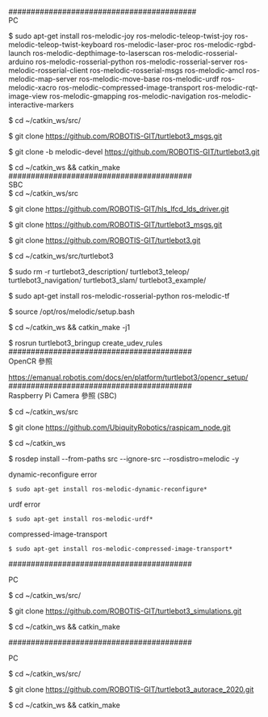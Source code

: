 ##########################################  
PC

$ sudo apt-get install ros-melodic-joy ros-melodic-teleop-twist-joy ros-melodic-teleop-twist-keyboard ros-melodic-laser-proc ros-melodic-rgbd-launch ros-melodic-depthimage-to-laserscan ros-melodic-rosserial-arduino ros-melodic-rosserial-python ros-melodic-rosserial-server ros-melodic-rosserial-client ros-melodic-rosserial-msgs ros-melodic-amcl ros-melodic-map-server ros-melodic-move-base ros-melodic-urdf ros-melodic-xacro ros-melodic-compressed-image-transport ros-melodic-rqt-image-view ros-melodic-gmapping ros-melodic-navigation ros-melodic-interactive-markers     

$ cd ~/catkin_ws/src/   

$ git clone https://github.com/ROBOTIS-GIT/turtlebot3_msgs.git  

$ git clone -b melodic-devel https://github.com/ROBOTIS-GIT/turtlebot3.git  

$ cd ~/catkin_ws && catkin_make
#########################################   
SBC     
$ cd ~/catkin_ws/src    

$ git clone https://github.com/ROBOTIS-GIT/hls_lfcd_lds_driver.git  

$ git clone https://github.com/ROBOTIS-GIT/turtlebot3_msgs.git  

$ git clone https://github.com/ROBOTIS-GIT/turtlebot3.git 

$ cd ~/catkin_ws/src/turtlebot3     

$ sudo rm -r turtlebot3_description/ turtlebot3_teleop/ turtlebot3_navigation/ turtlebot3_slam/ turtlebot3_example/     

$ sudo apt-get install ros-melodic-rosserial-python ros-melodic-tf  

$ source /opt/ros/melodic/setup.bash    

$ cd ~/catkin_ws && catkin_make -j1

$ rosrun turtlebot3_bringup create_udev_rules
#########################################   
OpenCR 參照

https://emanual.robotis.com/docs/en/platform/turtlebot3/opencr_setup/  
#########################################   
Raspberry Pi Camera 參照    (SBC)

$ cd ~/catkin_ws/src    

$ git clone https://github.com/UbiquityRobotics/raspicam_node.git

$ cd ~/catkin_ws

$ rosdep install --from-paths src --ignore-src --rosdistro=melodic -y

dynamic-reconfigure error

    $ sudo apt-get install ros-melodic-dynamic-reconfigure*

urdf error  

    $ sudo apt-get install ros-melodic-urdf*

compressed-image-transport

    $ sudo apt-get install ros-melodic-compressed-image-transport*

#########################################

PC

$ cd ~/catkin_ws/src/

$ git clone https://github.com/ROBOTIS-GIT/turtlebot3_simulations.git

$ cd ~/catkin_ws && catkin_make

#########################################

PC 

$ cd ~/catkin_ws/src/

$ git clone https://github.com/ROBOTIS-GIT/turtlebot3_autorace_2020.git

$ cd ~/catkin_ws && catkin_make